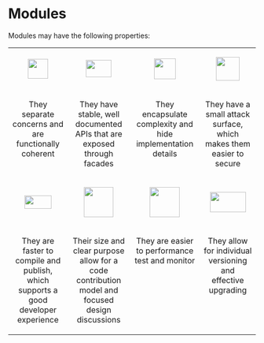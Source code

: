 # Modules

Modules may have the following properties:

<table border=0 cellspacing=0 cellpadding=0>
 <tr>
  <td width=160>
    <p align=center>
        <span>
            <img width=41 height=40
            src="https://cloudblogs.microsoft.com/uploads/prod/sites/4/2019/08/image015.png">
        </span>
    </p>
  </td>
  <td width=160'>
    <p align=center>
        <span>
            <img width=52 height=35
            src="https://cloudblogs.microsoft.com/uploads/prod/sites/4/2019/08/image016.png">
        </span>
    </p>
  </td>
  <td width=160>
    <p align=center>
        <span>
            <img width=44 height=42
            src="https://cloudblogs.microsoft.com/uploads/prod/sites/4/2019/08/image017.jpg">
            </span>
        </p>
  </td>
  <td width=160>
    <p align=center>
        <span >
            <img width=48 height=48
            src="https://cloudblogs.microsoft.com/uploads/prod/sites/4/2019/08/image019.png">
        </span>
    </p>
  </td>
 </tr>
 <tr>
  <td width=160 valign=top>
    <p align=center>They separate concerns and are
    functionally coherent
    </p>
  </td>
  <td width=160 valign=top>
    <p align=center>They have stable, well documented APIs
    that are exposed through facades
    </p>
  </td>
  <td width=160 valign=top>
    <p align=center>They encapsulate complexity and hide
    implementation details
    </p>
  </td>
  <td width=160 valign=top>
    <p align=center>They have a small attack surface, which
    makes them easier to secure
    </p>
  </td>
 </tr>
 <tr>
  <td width=160>
    <p align=center>
        <span >
            <img width=55 height=27
            src="https://cloudblogs.microsoft.com/uploads/prod/sites/4/2019/08/image020.png">
        </span>
    </p>
  </td>
  <td width=160>
    <p align=center>
        <span >
            <img width=60 height=61
            src="https://cloudblogs.microsoft.com/uploads/prod/sites/4/2019/08/image021.jpg">
        </span>
    </p>
  </td>
  <td width=160>
    <p align=center>
        <span >
            <img width=61 height=61
            src="https://cloudblogs.microsoft.com/uploads/prod/sites/4/2019/08/image022.jpg">
        </span>
    </p>
  </td>
  <td width=160>
    <p align=center>
        <span >
            <img width=73 height=41
            src="https://cloudblogs.microsoft.com/uploads/prod/sites/4/2019/08/image023.png">
        </span>
    </p>
  </td>
 </tr>
 <tr>
  <td width=160 valign=top>
    <p align=center>They are faster to compile and publish,
    which supports a good developer experience</p>
  </td>
  <td width=160 valign=top>
    <p align=center>Their size and clear purpose allow for
    a code contribution model and focused design discussions</p>
  </td>
  <td width=160 valign=top>
    <p align=center>They are easier to performance test and
    monitor</p>
  </td>
    <td width=160 valign=top>
    <p align=center>They allow for individual versioning
    and effective upgrading</p>
  </td>
 </tr>
</table>
